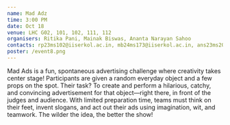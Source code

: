 ```yaml
---
name: Mad Adz
time: 3:00 PM
date: Oct 18
venue: LHC G02, 101, 102, 111, 112 
organisers: Ritika Pani, Mainak Biswas, Ananta Narayan Sahoo
contacts: rp23ms102@iiserkol.ac.in, mb24ms173@iiserkol.ac.in, ans23ms203@iiserkol.ac.in
poster: /event8.png
---
```


Mad Ads is a fun, spontaneous advertising challenge where creativity takes center stage! Participants are given a random everyday object and a few props on the spot. Their task? To create and perform a hilarious, catchy, and convincing advertisement for that object—right there, in front of the judges and audience.
With limited preparation time, teams must think on their feet, invent slogans, and act out their ads using imagination, wit, and teamwork. The wilder the idea, the better the show!
